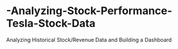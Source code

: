 # -Analyzing-Stock-Performance-Tesla-Stock-Data
Analyzing Historical Stock/Revenue Data and Building a Dashboard
